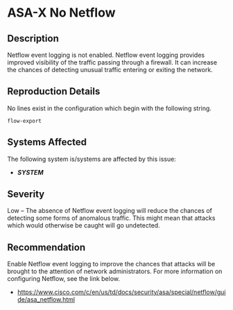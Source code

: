ASA-X No Netflow
================

Description
-----------
Netflow event logging is not enabled. Netflow event logging provides improved visibility of the traffic passing through a firewall. It can increase the chances of detecting unusual traffic entering or exiting the network.

Reproduction Details
--------------------
No lines exist in the configuration which begin with the following string.
```
flow-export
```

Systems Affected
----------------
The following system is/systems are affected by this issue:
  * ***SYSTEM***

Severity
--------
Low – The absence of Netflow event logging will reduce the chances of detecting some forms of anomalous traffic. This might mean that attacks which would otherwise be caught will go undetected.

Recommendation
--------------
Enable Netflow event logging to improve the chances that attacks will be brought to the attention of network administrators. For more information on configuring Netflow, see the link below.
* https://www.cisco.com/c/en/us/td/docs/security/asa/special/netflow/guide/asa_netflow.html
